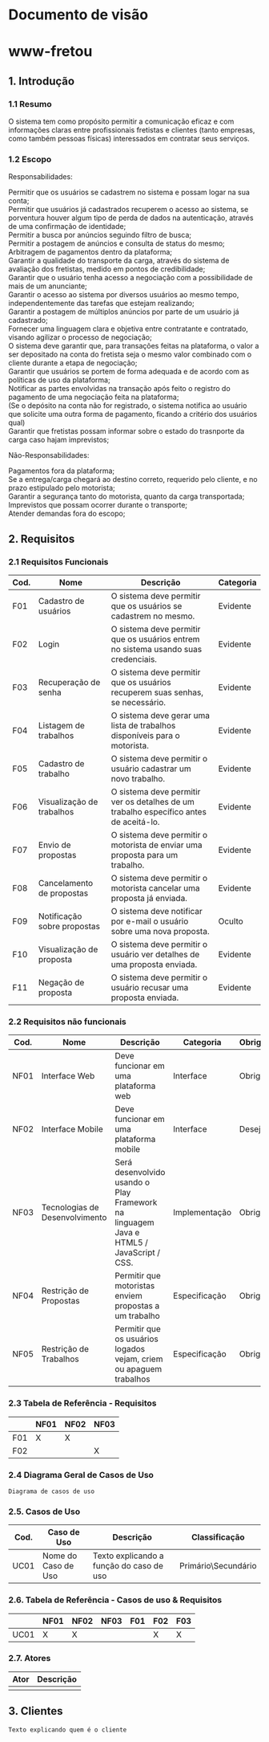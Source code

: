# Documento de visão
# www-fretou
## 1. Introdução
### 1.1 Resumo

O sistema tem como propósito permitir a comunicação eficaz e com informações claras entre profissionais fretistas e clientes
(tanto empresas, como também pessoas físicas) interessados em contratar seus serviços.


### 1.2 Escopo

Responsabilidades:

Permitir que os usuários se cadastrem no sistema e possam logar na sua conta;<br>
Permitir que usuários já cadastrados recuperem o acesso ao sistema, se porventura houver algum tipo de perda de dados na autenticação, através de uma confirmação de identidade;<br>
Permitir a busca por anúncios seguindo filtro de busca;<br>
Permitir a postagem de anúncios e consulta de status do mesmo;<br>
Arbitragem de pagamentos dentro da plataforma;<br>
Garantir a qualidade do transporte da carga, através do sistema de avaliação dos fretistas, medido em pontos de credibilidade;<br>
Garantir que o usuário tenha acesso a negociação com a possibilidade de mais de um anunciante;<br>
Garantir o acesso ao sistema por diversos usuários ao mesmo tempo, independentemente das tarefas que estejam realizando;<br>
Garantir a postagem de múltiplos anúncios por parte de um usuário já cadastrado;<br>
Fornecer uma linguagem clara e objetiva entre contratante e contratado, visando agilizar o processo de negociação;<br>
O sistema deve garantir que, para transações feitas na plataforma, o valor a ser depositado na conta do fretista seja o mesmo valor combinado com o cliente durante a etapa de negociação;<br>
Garantir que usuários se portem de forma adequada e de acordo com as políticas de uso da plataforma;<br>
Notificar as partes envolvidas na transação após feito o registro do pagamento de uma negociação feita na plataforma;<br>
(Se o depósito na conta não for registrado, o sistema notifica ao usuário que solicite uma outra forma de pagamento, ficando a critério dos usuários qual)<br>
Garantir que fretistas possam informar sobre o estado do trasnporte da carga caso hajam imprevistos;<br>

Não-Responsabilidades:

Pagamentos fora da plataforma;<br>
Se a entrega/carga chegará ao destino correto, requerido pelo cliente, e no prazo estipulado pelo motorista;<br>
Garantir a segurança tanto do motorista, quanto da carga transportada;<br>
Imprevistos que possam ocorrer durante o transporte;<br>
Atender demandas fora do escopo;<br>


## 2. Requisitos

### 2.1 Requisitos Funcionais

| Cod. | Nome | Descrição | Categoria |
| -------- | -------- | -------- | -------- |
| F01 | Cadastro de usuários |	O sistema deve permitir que os usuários se cadastrem no mesmo. |	Evidente |
| F02 | Login |	O sistema deve permitir que os usuários entrem no sistema usando suas credenciais. |	Evidente |
| F03 | Recuperação de senha |	O sistema deve permitir que os usuários recuperem suas senhas, se necessário. |	Evidente |
| F04 | Listagem de  trabalhos |	O sistema deve gerar uma lista de trabalhos disponíveis para o motorista. |	Evidente |
| F05 | Cadastro de trabalho |	O sistema deve permitir o usuário cadastrar um novo trabalho. |	Evidente |
| F06 | Visualização de trabalhos |	O sistema deve permitir ver os detalhes de um trabalho específico antes de aceitá-lo. |	Evidente |
| F07 | Envio de propostas |	 O sistema deve permitir o motorista de enviar uma proposta para um trabalho. |	Evidente |
| F08 | Cancelamento de propostas |	O sistema deve permitir o motorista cancelar uma proposta já enviada. |	Evidente |
| F09 | Notificação sobre propostas |	O sistema deve notificar por e-mail o usuário sobre uma nova proposta. |	Oculto |
| F10 | Visualização de proposta |	O sistema deve permitir o usuário ver detalhes de uma proposta enviada. |	Evidente |
| F11 | Negação de proposta |	O sistema deve permitir o usuário recusar uma proposta enviada. |	Evidente |

### 2.2 Requisitos não funcionais

| Cod. | Nome | Descrição | Categoria | Obrigatoriedade| Permanência |
| -------- | -------- | -------- | -------- | -------- | -------- |
| NF01 | Interface Web |	Deve funcionar em uma plataforma web |	Interface | Obrigatório | Permanente |
| NF02 | Interface Mobile |	Deve funcionar em uma plataforma mobile |	Interface | Desejável | Transitório |
| NF03 | Tecnologias de Desenvolvimento |	Será desenvolvido usando o Play Framework na linguagem Java e HTML5 / JavaScript / CSS. |	Implementação | Obrigatório | Transitório |
| NF04 | Restrição de Propostas |	Permitir que motoristas enviem propostas a um trabalho |	Especificação | Obrigatório | Transitório |
| NF05 | Restrição de Trabalhos |	Permitir que os usuários logados vejam, criem ou apaguem trabalhos |	Especificação | Obrigatório | Transitório |

### 2.3 Tabela de Referência - Requisitos

| | NF01 | NF02 | NF03 |
| -------- | -------- | -------- | -------- |
| F01 | X | X |	|
| F02 |  | | X |

### 2.4 Diagrama Geral de Casos de Uso

    Diagrama de casos de uso

### 2.5. Casos de Uso

| Cod. | Caso de Uso | Descrição | Classificação |
| -------- | -------- | -------- | -------- |
| UC01 | Nome do Caso de Uso |	Texto explicando a função do caso de uso |	Primário\Secundário |

### 2.6. Tabela de Referência - Casos de uso & Requisitos

| | NF01 | NF02 | NF03 | F01 | F02 | F03 |
| -------- | -------- | -------- | -------- | -------- | -------- | -------- |
| UC01 | X | X | | | X | X |

### 2.7. Atores

| Ator | Descrição |
| -------- | -------- |
| | |  

## 3. Clientes

    Texto explicando quem é o cliente
